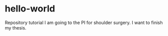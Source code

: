 # hello-world
Repository tutorial
I am going to the PI for shoulder surgery.  I want to finish my thesis.
